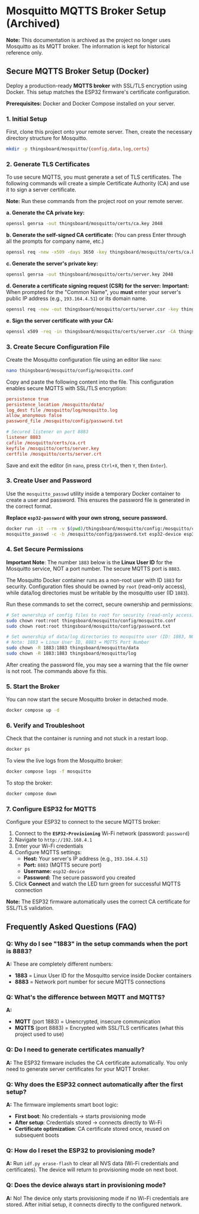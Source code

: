# Mosquitto MQTTS Broker Setup (Archived)

**Note:** This documentation is archived as the project no longer uses Mosquitto as its MQTT broker. The information is kept for historical reference only.

## Secure MQTTS Broker Setup (Docker)

Deploy a production-ready **MQTTS broker** with SSL/TLS encryption using Docker. This setup matches the ESP32 firmware's certificate configuration.

**Prerequisites:** Docker and Docker Compose installed on your server.

### 1. Initial Setup

First, clone this project onto your remote server. Then, create the necessary directory structure for Mosquitto.

```bash
mkdir -p thingsboard/mosquitto/{config,data,log,certs}
```

### 2. Generate TLS Certificates

To use secure MQTTS, you must generate a set of TLS certificates. The following commands will create a simple Certificate Authority (CA) and use it to sign a server certificate.

**Note:** Run these commands from the project root on your remote server.

**a. Generate the CA private key:**
```bash
openssl genrsa -out thingsboard/mosquitto/certs/ca.key 2048
```

**b. Generate the self-signed CA certificate:**
(You can press Enter through all the prompts for company name, etc.)
```bash
openssl req -new -x509 -days 3650 -key thingsboard/mosquitto/certs/ca.key -out thingsboard/mosquitto/certs/ca.crt
```

**c. Generate the server's private key:**
```bash
openssl genrsa -out thingsboard/mosquitto/certs/server.key 2048
```

**d. Generate a certificate signing request (CSR) for the server:**
**Important:** When prompted for the "Common Name", you **must** enter your server's public IP address (e.g., `193.164.4.51`) or its domain name.
```bash
openssl req -new -out thingsboard/mosquitto/certs/server.csr -key thingsboard/mosquitto/certs/server.key
```

**e. Sign the server certificate with your CA:**
```bash
openssl x509 -req -in thingsboard/mosquitto/certs/server.csr -CA thingsboard/mosquitto/certs/ca.crt -CAkey thingsboard/mosquitto/certs/ca.key -CAcreateserial -out thingsboard/mosquitto/certs/server.crt -days 365
```

### 3. Create Secure Configuration File

Create the Mosquitto configuration file using an editor like `nano`:
```bash
nano thingsboard/mosquitto/config/mosquitto.conf
```

Copy and paste the following content into the file. This configuration enables secure MQTTS with SSL/TLS encryption:
```ini
persistence true
persistence_location /mosquitto/data/
log_dest file /mosquitto/log/mosquitto.log
allow_anonymous false
password_file /mosquitto/config/password.txt

# Secured listener on port 8883
listener 8883
cafile /mosquitto/certs/ca.crt
keyfile /mosquitto/certs/server.key
certfile /mosquitto/certs/server.crt
```
Save and exit the editor (in `nano`, press `Ctrl+X`, then `Y`, then `Enter`).

### 3. Create User and Password

Use the `mosquitto_passwd` utility inside a temporary Docker container to create a user and password. This ensures the password file is generated in the correct format.

**Replace `esp32-password` with your own strong, secure password.**

```bash
docker run -it --rm -v $(pwd)/thingsboard/mosquitto/config:/mosquitto/config eclipse-mosquitto:latest \
mosquitto_passwd -c -b /mosquitto/config/password.txt esp32-device esp32-password
```

### 4. Set Secure Permissions

**Important Note**: The number `1883` below is the **Linux User ID** for the Mosquitto service, NOT a port number. The secure MQTTS port is `8883`.

The Mosquitto Docker container runs as a non-root user with ID `1883` for security. Configuration files should be owned by `root` (read-only access), while data/log directories must be writable by the mosquitto user (ID `1883`).

Run these commands to set the correct, secure ownership and permissions:

```bash
# Set ownership of config files to root for security (read-only access)
sudo chown root:root thingsboard/mosquitto/config/mosquitto.conf
sudo chown root:root thingsboard/mosquitto/config/password.txt

# Set ownership of data/log directories to mosquitto user (ID: 1883, NOT port number!)
# Note: 1883 = Linux User ID, 8883 = MQTTS Port Number
sudo chown -R 1883:1883 thingsboard/mosquitto/data
sudo chown -R 1883:1883 thingsboard/mosquitto/log
```

After creating the password file, you may see a warning that the file owner is not root. The commands above fix this.

### 5. Start the Broker

You can now start the secure Mosquitto broker in detached mode.

```bash
docker compose up -d
```

### 6. Verify and Troubleshoot

Check that the container is running and not stuck in a restart loop.
```bash
docker ps
```
To view the live logs from the Mosquitto broker:
```bash
docker compose logs -f mosquitto
```
To stop the broker:
```bash
docker compose down
```

### 7. Configure ESP32 for MQTTS

Configure your ESP32 to connect to the secure MQTTS broker:
1.  Connect to the **`ESP32-Provisioning`** Wi-Fi network (password: `password`)
2.  Navigate to `http://192.168.4.1`
3.  Enter your Wi-Fi credentials
4.  Configure MQTTS settings:
    *   **Host:** Your server's IP address (e.g., `193.164.4.51`)
    *   **Port:** `8883` (MQTTS secure port)
    *   **Username:** `esp32-device`
    *   **Password:** The secure password you created
5.  Click **Connect** and watch the LED turn green for successful MQTTS connection

**Note:** The ESP32 firmware automatically uses the correct CA certificate for SSL/TLS validation.

## Frequently Asked Questions (FAQ)

### Q: Why do I see "1883" in the setup commands when the port is 8883?
**A:** These are completely different numbers:
- **1883** = Linux User ID for the Mosquitto service inside Docker containers
- **8883** = Network port number for secure MQTTS connections

### Q: What's the difference between MQTT and MQTTS?
**A:** 
- **MQTT** (port 1883) = Unencrypted, insecure communication
- **MQTTS** (port 8883) = Encrypted with SSL/TLS certificates (what this project used to use)

### Q: Do I need to generate certificates manually?
**A:** The ESP32 firmware includes the CA certificate automatically. You only need to generate server certificates for your MQTT broker.

### Q: Why does the ESP32 connect automatically after the first setup?
**A:** The firmware implements smart boot logic:
- **First boot**: No credentials → starts provisioning mode
- **After setup**: Credentials stored → connects directly to Wi-Fi
- **Certificate optimization**: CA certificate stored once, reused on subsequent boots

### Q: How do I reset the ESP32 to provisioning mode?
**A:** Run `idf.py erase-flash` to clear all NVS data (Wi-Fi credentials and certificates). The device will return to provisioning mode on next boot.

### Q: Does the device always start in provisioning mode?
**A:** No! The device only starts provisioning mode if no Wi-Fi credentials are stored. After initial setup, it connects directly to the configured network.